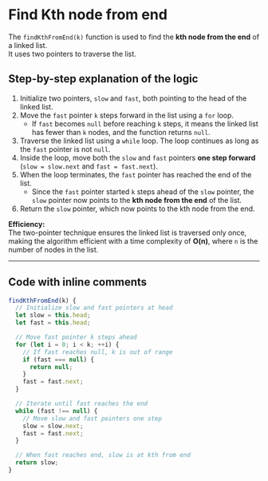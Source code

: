 # Find Kth node from end

The `findKthFromEnd(k)` function is used to find the **kth node from the end** of a linked list.  
It uses two pointers to traverse the list.

## Step-by-step explanation of the logic

1. Initialize two pointers, `slow` and `fast`, both pointing to the head of the linked list.  
2. Move the `fast` pointer `k` steps forward in the list using a `for` loop.  
   - If `fast` becomes `null` before reaching `k` steps, it means the linked list has fewer than `k` nodes, and the function returns `null`.  
3. Traverse the linked list using a `while` loop. The loop continues as long as the `fast` pointer is not `null`.  
4. Inside the loop, move both the `slow` and `fast` pointers **one step forward** (`slow = slow.next` and `fast = fast.next`).  
5. When the loop terminates, the `fast` pointer has reached the end of the list.  
   - Since the `fast` pointer started `k` steps ahead of the `slow` pointer, the `slow` pointer now points to the **kth node from the end** of the list.  
6. Return the `slow` pointer, which now points to the kth node from the end.  

**Efficiency:**  
The two-pointer technique ensures the linked list is traversed only once, making the algorithm efficient with a time complexity of **O(n)**, where `n` is the number of nodes in the list.

---

## Code with inline comments

```js
findKthFromEnd(k) {
  // Initialize slow and fast pointers at head
  let slow = this.head;
  let fast = this.head;

  // Move fast pointer k steps ahead
  for (let i = 0; i < k; ++i) {
    // If fast reaches null, k is out of range
    if (fast === null) {
      return null;
    }
    fast = fast.next;
  }

  // Iterate until fast reaches the end
  while (fast !== null) {
    // Move slow and fast pointers one step
    slow = slow.next;
    fast = fast.next;
  }

  // When fast reaches end, slow is at kth from end
  return slow;
}
```
